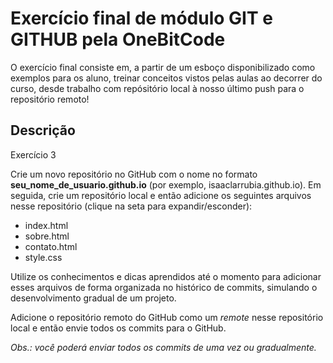 # Exercício final de módulo GIT e GITHUB pela OneBitCode
O exercício final consiste em, a partir de um esboço disponibilizado como exemplos para os aluno, treinar conceitos vistos pelas aulas ao decorrer do curso, desde trabalho com repósitório local à nosso último push para o repositório remoto! 

## Descrição 
Exercício 3

Crie um novo repositório no GitHub com o nome no formato **seu_nome_de_usuario.github.io** (por exemplo, isaaclarrubia.github.io). Em seguida, crie um repositório local e então adicione os seguintes arquivos nesse repositório (clique na seta para expandir/esconder):

- index.html
- sobre.html
- contato.html
- style.css

Utilize os conhecimentos e dicas aprendidos até o momento para adicionar esses arquivos de forma organizada no histórico de commits, simulando o desenvolvimento gradual de um projeto.

Adicione o repositório remoto do GitHub como um *remote* nesse repositório local e então envie todos os commits para o GitHub.

*Obs.: você poderá enviar todos os commits de uma vez ou gradualmente.*